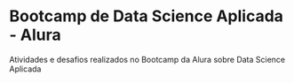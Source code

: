 # Bootcamp de Data Science Aplicada - Alura
Atividades e desafios realizados no Bootcamp da Alura sobre Data Science Aplicada
